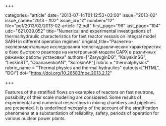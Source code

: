 +++

categories="article"
date="2013-07-14T01:12:53+03:00"
issue="2013-02"
issue_name="2013 - #02"
issue_id="2"
number="12"
file="pdf/2013/02/2013-02-article-12.pdf"
first_page="96"
last_page="104"
udc="621.039.052"
title="Numerical and experimental investigations of thermalhydraulic characteristics for fast reactor vessals on integral model SARH in different operation regimes"
original_title="Расчетно-экспериментальные исследования теплогидравлических характеристик в баке быстрого реактора на интегральной модели САРХ в различных режимах работы установки"
authors=["ZaryuginDG", "KalyakinSG", "LeskinST", "OpanasenkoAN", "SorokinAP"]
rubric = "thermalphysics"
rubric_name = "Thermal physics and thermal hydraulics"
outputs=["HTML", "DOI"]
doi="https://doi.org/10.26583/npe.2013.2.12"

+++

Features of the stratified flows on examples of reactors on fast neutrons, possibility of their scale modelling are considered. Some results of experimental and numerical researches in mixing chambers and pipelines are presented. It is underlined necessity of the account of the stratification phenomena at a substantiation of reliability, safety, periods of operation for various nuclear power plants.